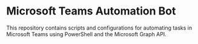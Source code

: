 # Microsoft Teams Automation Bot
This repository contains scripts and configurations for automating tasks in Microsoft Teams using PowerShell and the Microsoft Graph API.